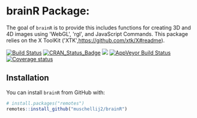 
brainR Package:
===============

The goal of `brainR` is to provide this includes functions for creating 3D and 4D images using 'WebGL', 'rgl', and JavaScript Commands. This package relies on the X ToolKit ('XTK',<https://github.com/xtk/X#readme>).

[![Build Status](https://travis-ci.org/muschellij2/brainR.svg?branch=master)](https://travis-ci.org/muschellij2/brainR) [![CRAN\_Status\_Badge](https://www.r-pkg.org/badges/version/brainR)](https://cran.r-project.org/package=brainR) [![](https://cranlogs.r-pkg.org/badges/grand-total/brainR)](https://cran.r-project.org/package=brainR) [![AppVeyor Build Status](https://ci.appveyor.com/api/projects/status/github/muschellij2/brainR?branch=master&svg=true)](https://ci.appveyor.com/project/muschellij2/brainR) [![Coverage status](https://coveralls.io/repos/github/muschellij2/brainR/badge.svg?branch=master)](https://coveralls.io/r/muschellij2/brainR?branch=master) <!-- README.md is generated from README.Rmd. Please edit that file -->

Installation
------------

You can install `brainR` from GitHub with:

``` r
# install.packages("remotes")
remotes::install_github("muschellij2/brainR")
```
